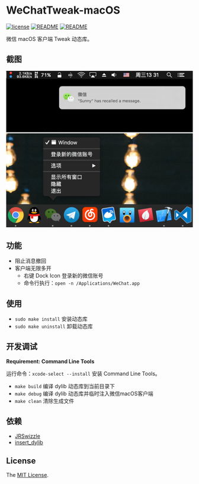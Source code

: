 # WeChatTweak-macOS

[![license](https://img.shields.io/github/license/mashape/apistatus.svg)](LICENSE)
[![README](https://img.shields.io/badge/README-English-blue.svg)](README.md)
[![README](https://img.shields.io/badge/README-中文-blue.svg)](README-Chinese.md)

微信 macOS 客户端 Tweak 动态库。

## 截图

![](Screenshot/0x01.png)
![](Screenshot/0x02.png)

## 功能

- 阻止消息撤回
- 客户端无限多开
    - 右键 Dock Icon 登录新的微信账号
    - 命令行执行：`open -n /Applications/WeChat.app`

## 使用

- `sudo make install`   安装动态库
- `sudo make uninstall` 卸载动态库

## 开发调试

**Requirement: Command Line Tools**

运行命令：`xcode-select --install` 安装 Command Line Tools。

- `make build` 编译 dylib 动态库到当前目录下
- `make debug` 编译 dylib 动态库并临时注入微信macOS客户端
- `make clean` 清除生成文件

## 依赖

- [JRSwizzle](https://github.com/rentzsch/jrswizzle)
- [insert_dylib](https://github.com/Tyilo/insert_dylib)

## License
The [MIT License](LICENSE).
